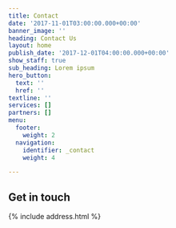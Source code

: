 ```yaml
---
title: Contact
date: '2017-11-01T03:00:00.000+00:00'
banner_image: ''
heading: Contact Us
layout: home
publish_date: '2017-12-01T04:00:00.000+00:00'
show_staff: true
sub_heading: Lorem ipsum
hero_button:
  text: ''
  href: ''
textline: ''
services: []
partners: []
menu:
  footer:
    weight: 2
  navigation:
    identifier: _contact
    weight: 4

---
```

## Get in touch

{% include address.html %}